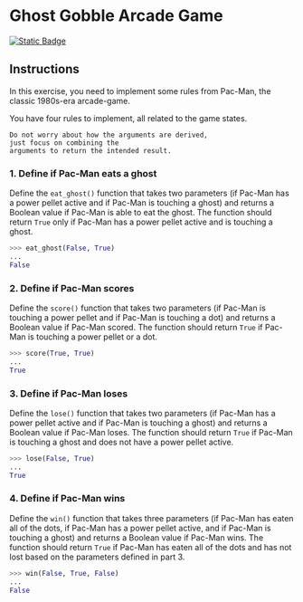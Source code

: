 # Ghost Gobble Arcade Game
[![Static Badge](https://img.shields.io/badge/Link-To%20Exercise-blue)](https://exercism.org/tracks/python/exercises/ghost-gobble-arcade-game)


## Instructions

In this exercise, you need to implement some rules from Pac-Man, the classic 
1980s-era arcade-game.

You have four rules to implement, all related to the game states.

```
Do not worry about how the arguments are derived, 
just focus on combining the 
arguments to return the intended result.
```

### 1. Define if Pac-Man eats a ghost

Define the `eat_ghost()` function that takes two parameters (if Pac-Man has a 
power pellet active and if Pac-Man is touching a ghost) and returns a Boolean 
value if Pac-Man is able to eat the ghost. The function should return `True`
only if Pac-Man has a power pellet active and is touching a ghost.

```python
>>> eat_ghost(False, True)
...
False
```

### 2. Define if Pac-Man scores

Define the `score()` function that takes two parameters (if Pac-Man is touching 
a power pellet and if Pac-Man is touching a dot) and returns a Boolean value if 
Pac-Man scored. The function should return `True` if Pac-Man is touching a power 
pellet or a dot.

```python
>>> score(True, True)
...
True
```

### 3. Define if Pac-Man loses

Define the `lose()` function that takes two parameters (if Pac-Man has a power 
pellet active and if Pac-Man is touching a ghost) and returns a Boolean value 
if Pac-Man loses. The function should return `True` if Pac-Man is touching a 
ghost and does not have a power pellet active.

```python
>>> lose(False, True)
...
True
```

### 4. Define if Pac-Man wins

Define the `win()` function that takes three parameters (if Pac-Man has eaten 
all of the dots, if Pac-Man has a power pellet active, and if Pac-Man is 
touching a ghost) and returns a Boolean value if Pac-Man wins. The function 
should return `True` if Pac-Man has eaten all of the dots and has not lost 
based on the parameters defined in part 3.

```python
>>> win(False, True, False)
...
False
```

